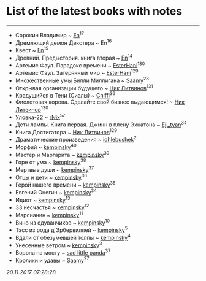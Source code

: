 # List of the latest books with notes
---

* Сорокин Владимир ~ [En](users/333/333646551-vkontakte)<sup>17</sup>
* Дремлющий демон Декстера ~ [En](users/333/333646551-vkontakte)<sup>16</sup>
* Квест ~ [En](users/333/333646551-vkontakte)<sup>15</sup>
* Древний. Предыстория. книга вторая ~ [En](users/333/333646551-vkontakte)<sup>14</sup>
* Артемис Фаул. Парадокс времени ~ [EsterHani](users/305/30558181-vkontakte)<sup>130</sup>
* Артемис Фаул. Затерянный мир ~ [EsterHani](users/305/30558181-vkontakte)<sup>129</sup>
* Множественные умы Билли Миллигана ~ [Saamy](users/115/115226508-vkontakte)<sup>28</sup>
* Открывая организации будущего ~ [Ник Литвинов](users/241/241974816-vkontakte)<sup>131</sup>
* Крадущийся в Тени (Сиалы) ~ [Chiffi](users/105/105831994080785626680-google)<sup>36</sup>
* Фиолетовая корова. Сделайте свой бизнес выдающимся! ~ [Ник Литвинов](users/241/241974816-vkontakte)<sup>130</sup>
* Уловка-22 ~ [rNix](users/115/115622071-twitter)<sup>57</sup>
* Дети лампы. Книга первая. Джинн в плену Эхнатона ~ [Eji_tyan](users/235/2352103981-twitter)<sup>34</sup>
* Книга Достигатора ~ [Ник Литвинов](users/241/241974816-vkontakte)<sup>129</sup>
* Драматические произведения ~ [idhlebushek](users/139/139578422-vkontakte)<sup>2</sup>
* Морфий ~ [kempinsky](users/171/1717865441574584-facebook)<sup>40</sup>
* Мастер и Маргарита ~ [kempinsky](users/171/1717865441574584-facebook)<sup>39</sup>
* Горе от ума ~ [kempinsky](users/171/1717865441574584-facebook)<sup>38</sup>
* Мертвые души ~ [kempinsky](users/171/1717865441574584-facebook)<sup>37</sup>
* Отцы и дети ~ [kempinsky](users/171/1717865441574584-facebook)<sup>36</sup>
* Герой нашего времени ~ [kempinsky](users/171/1717865441574584-facebook)<sup>35</sup>
* Евгений Онегин ~ [kempinsky](users/171/1717865441574584-facebook)<sup>34</sup>
* Идиот ~ [kempinsky](users/171/1717865441574584-facebook)<sup>13</sup>
* 33 несчастья ~ [kempinsky](users/171/1717865441574584-facebook)<sup>12</sup>
* Марсианин ~ [kempinsky](users/171/1717865441574584-facebook)<sup>11</sup>
* Вино из одуванчиков ~ [kempinsky](users/171/1717865441574584-facebook)<sup>10</sup>
* Тэсс из рода д'Эрбервиллей ~ [kempinsky](users/171/1717865441574584-facebook)<sup>5</sup>
* Вдали от обезумевшей толпы ~ [kempinsky](users/171/1717865441574584-facebook)<sup>4</sup>
* Унесенные ветром ~ [kempinsky](users/171/1717865441574584-facebook)<sup>3</sup>
* Ворона на мосту ~ [sad little panda](users/188/1882525281990290-facebook)<sup>37</sup>
* Кролики и удавы ~ [Saamy](users/115/115226508-vkontakte)<sup>27</sup>


_20.11.2017 07:28:28_
